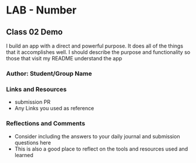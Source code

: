 # LAB - Number
## Class 02 Demo
I build an app with a direct and powerful purpose. It does all of the things that it accomplishes well. I should describe the purpose and functionality so those that visit my README understand the app

### Author: Student/Group Name

### Links and Resources
- submission PR
- Any Links you used as reference

### Reflections and Comments
- Consider including the answers to your daily journal and submission questions here
- This is also a good place to reflect on the tools and resources used and learned
